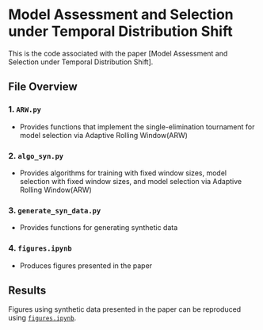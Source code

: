 # Model Assessment and Selection under Temporal Distribution Shift
This is the code associated with the paper [Model Assessment and Selection under Temporal Distribution Shift].

## File Overview
### 1. `ARW.py`
- Provides functions that implement the single-elimination tournament for model selection via Adaptive Rolling Window(ARW)

### 2. `algo_syn.py`
- Provides algorithms for training with fixed window sizes, model selection with fixed window sizes, and model selection via Adaptive Rolling Window(ARW)
  
### 3. `generate_syn_data.py`
- Provides functions for generating synthetic data

### 4. `figures.ipynb`
- Produces figures presented in the paper

## Results
Figures using synthetic data presented in the paper can be reproduced using <a href="./figures.ipynb">`figures.ipynb`</a>.
